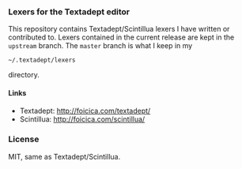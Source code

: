 ### Lexers for the Textadept editor

This repository contains Textadept/Scintillua lexers I have written or
contributed to. Lexers contained in the current release are kept in the
`upstream` branch. The `master` branch is what I keep in my

    ~/.textadept/lexers

directory.

#### Links
- Textadept: http://foicica.com/textadept/
- Scintillua: http://foicica.com/scintillua/

### License
MIT, same as Textadept/Scintillua.
